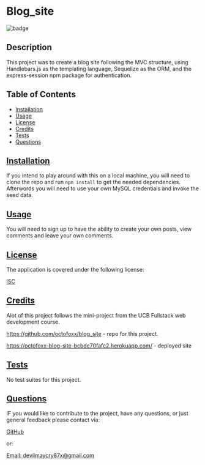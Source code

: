 
# Blog_site

![badge](https://img.shields.io/badge/License-ISC-blue.svg)

## Description

  This project was to create a blog site following the MVC structure, using Handlebars.js as the templating language, Sequelize as the ORM, and the express-session npm package for authentication.

## Table of Contents
  
* [Installation](#installation)
* [Usage](#usage)
* [License](#license)
* [Credits](#credits)
* [Tests](#tests)
* [Questions](#questions)

## [Installation](#table-of-contents)

  If you intend to play around with this on a local machine, you will need to clone the repo and run `npm install` to get the needed dependencies. Afterwords you will need to use your own MySQL credentials and invoke the seed data.

## [Usage](#table-of-contents)
  
  You will need to sign up to have the ability to create your own posts, view comments and leave your own comments.

## [License](#table-of-contents)
  
  The application is covered under the following license:
  
  [ISC](https://opensource.org/licenses/ISC)  

## [Credits](#table-of-contents)
  
  Alot of this project follows the mini-project from the UCB Fullstack web development course.

  https://github.com/octofoxx/blog_site - repo for this project.

  https://octofoxx-blog-site-bcbdc70fafc2.herokuapp.com/ - deployed site

## [Tests](#table-of-contents)
  
  No test suites for this project.

## [Questions](#table-of-contents)

  IF you would like to contribute to the project, have any questions, or just general feedback please contact via:
  
  [GitHub](https://github.com/octofoxx)

  or:
  
  [Email: devilmaycry87x@gmail.com](mailto:devilmaycry87x@gmail.com)  
